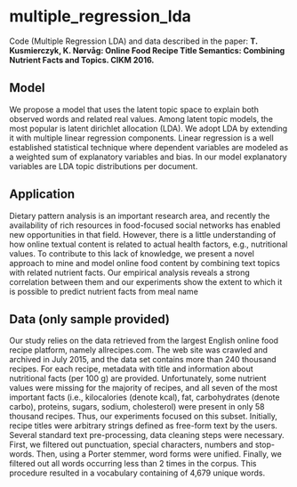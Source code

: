 # multiple_regression_lda
Code (Multiple Regression LDA) and data described in the paper:
**T. Kusmierczyk, K. Nørvåg: Online Food Recipe Title Semantics: Combining Nutrient Facts and Topics. CIKM 2016.**

## Model  
We propose a model
that uses the latent topic space to explain both observed words and
related real values.
Among latent topic models, the most popular is latent dirichlet
allocation (LDA). 
We adopt LDA by extending it with multiple linear
regression components.
Linear regression is a well established statistical technique where
dependent variables are modeled as a weighted sum of explanatory
variables and bias.
In our model explanatory variables are LDA topic distributions per document.

## Application
Dietary pattern analysis is an important research area, and recently
the availability of rich resources in food-focused social networks
has enabled new opportunities in that field. However, there is a little 
understanding of how online textual content is related to actual
health factors, e.g., nutritional values. To contribute to this lack of
knowledge, we present a novel approach to mine and model online
food content by combining text topics with related nutrient facts.
Our empirical analysis reveals a strong correlation between them
and our experiments show the extent to which it is possible to 
predict nutrient facts from meal name

## Data (only sample provided)
Our study relies on the data retrieved from the largest English
online food recipe platform, namely allrecipes.com. The web site
was crawled and archived in July 2015, and the data set contains
more than 240 thousand recipes. 
For each recipe, metadata with title and information about nutritional
 facts (per 100 g) are provided. Unfortunately, some nutrient
values were missing for the majority of recipes, and all seven of the
most important facts (i.e., kilocalories (denote kcal), fat, carbohydrates
 (denote carbo), proteins, sugars, sodium, cholesterol) were
present in only 58 thousand recipes. Thus, our experiments focused
on this subset.
Initially, recipe titles were arbitrary strings defined as free-form
text by the users. Several standard text pre-processing, data cleaning
 steps were necessary. First, we filtered out punctuation, special
characters, numbers and stop-words. Then, using a Porter stemmer,
word forms were unified. Finally, we filtered out all words occurring
 less than 2 times in the corpus. This procedure resulted in a
vocabulary containing of 4,679 unique words.

